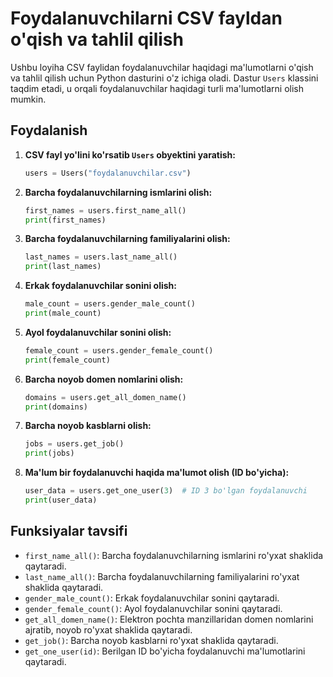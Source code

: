 
# Foydalanuvchilarni CSV fayldan o'qish va tahlil qilish

Ushbu loyiha CSV faylidan foydalanuvchilar haqidagi ma'lumotlarni o'qish va tahlil qilish uchun Python dasturini o'z ichiga oladi. Dastur `Users` klassini taqdim etadi, u orqali foydalanuvchilar haqidagi turli ma'lumotlarni olish mumkin.

## Foydalanish

1. **CSV fayl yo'lini ko'rsatib `Users` obyektini yaratish:**
   ```python
   users = Users("foydalanuvchilar.csv")
   ```

2. **Barcha foydalanuvchilarning ismlarini olish:**
   ```python
   first_names = users.first_name_all()
   print(first_names)
   ```

3. **Barcha foydalanuvchilarning familiyalarini olish:**
   ```python
   last_names = users.last_name_all()
   print(last_names)
   ```

4. **Erkak foydalanuvchilar sonini olish:**
   ```python
   male_count = users.gender_male_count()
   print(male_count)
   ```

5. **Ayol foydalanuvchilar sonini olish:**
   ```python
   female_count = users.gender_female_count()
   print(female_count)
   ```

6. **Barcha noyob domen nomlarini olish:**
   ```python
   domains = users.get_all_domen_name()
   print(domains)
   ```

7. **Barcha noyob kasblarni olish:**
   ```python
   jobs = users.get_job()
   print(jobs)
   ```

8. **Ma'lum bir foydalanuvchi haqida ma'lumot olish (ID bo'yicha):**
   ```python
   user_data = users.get_one_user(3)  # ID 3 bo'lgan foydalanuvchi
   print(user_data)
   ```

## Funksiyalar tavsifi

- `first_name_all()`: Barcha foydalanuvchilarning ismlarini ro'yxat shaklida qaytaradi.
- `last_name_all()`: Barcha foydalanuvchilarning familiyalarini ro'yxat shaklida qaytaradi.
- `gender_male_count()`: Erkak foydalanuvchilar sonini qaytaradi.
- `gender_female_count()`: Ayol foydalanuvchilar sonini qaytaradi.
- `get_all_domen_name()`: Elektron pochta manzillaridan domen nomlarini ajratib, noyob ro'yxat shaklida qaytaradi.
- `get_job()`: Barcha noyob kasblarni ro'yxat shaklida qaytaradi.
- `get_one_user(id)`: Berilgan ID bo'yicha foydalanuvchi ma'lumotlarini qaytaradi.

